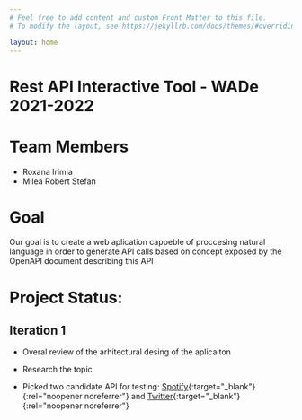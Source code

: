```yaml
---
# Feel free to add content and custom Front Matter to this file.
# To modify the layout, see https://jekyllrb.com/docs/themes/#overriding-theme-defaults

layout: home
---
```


# Rest API Interactive Tool - WADe 2021-2022

# Team Members
- Roxana Irimia
- Milea Robert Stefan

# Goal
Our goal is to create a web aplication cappeble of proccesing natural language in order to generate API calls  based on concept exposed by the OpenAPI document describing this API

# Project Status:

## Iteration 1

- Overal review of the arhitectural desing of the aplicaiton

- Research the topic 

- Picked two candidate API for testing:
[Spotify](https://api.apis.guru/v2/specs/spotify.com/2021.8.15/openapi.json){:target="_blank"}{:rel="noopener noreferrer"} and 
[Twitter](https://api.apis.guru/v2/specs/twitter.com/current/2.21/openapi.json){:target="_blank"}{:rel="noopener noreferrer"}
